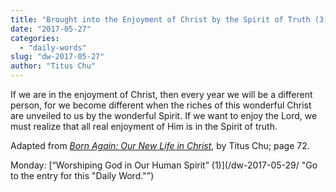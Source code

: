 ```yaml
---
title: "Brought into the Enjoyment of Christ by the Spirit of Truth (3)"
date: "2017-05-27"
categories: 
  - "daily-words"
slug: "dw-2017-05-27"
author: "Titus Chu"
---
```


If we are in the enjoyment of Christ, then every year we will be a different person, for we become different when the riches of this wonderful Christ are unveiled to us by the wonderful Spirit. If we want to enjoy the Lord, we must realize that all real enjoyment of Him is in the Spirit of truth.

Adapted from _[Born Again: Our New Life in Christ](/book-born-again/ "Go to the listing for this book.")_, by Titus Chu; page 72.

Monday: [“Worshiping God in Our Human Spirit” (1)](/dw-2017-05-29/ "Go to the entry for this "Daily Word."")

